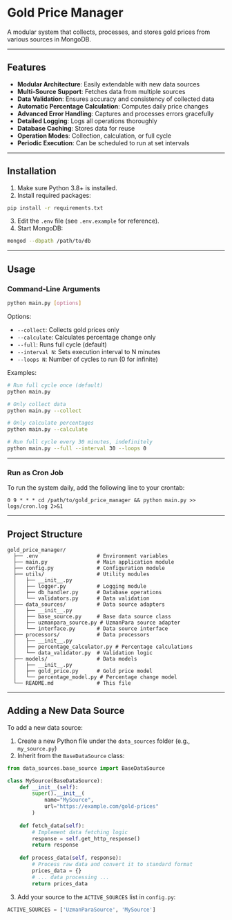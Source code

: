 # Gold Price Manager

A modular system that collects, processes, and stores gold prices from various sources in MongoDB.

---

## Features

- **Modular Architecture**: Easily extendable with new data sources  
- **Multi-Source Support**: Fetches data from multiple sources  
- **Data Validation**: Ensures accuracy and consistency of collected data  
- **Automatic Percentage Calculation**: Computes daily price changes  
- **Advanced Error Handling**: Captures and processes errors gracefully  
- **Detailed Logging**: Logs all operations thoroughly  
- **Database Caching**: Stores data for reuse  
- **Operation Modes**: Collection, calculation, or full cycle  
- **Periodic Execution**: Can be scheduled to run at set intervals  

---

## Installation

1. Make sure Python 3.8+ is installed.
2. Install required packages:

```bash
pip install -r requirements.txt
```

3. Edit the `.env` file (see `.env.example` for reference).
4. Start MongoDB:

```bash
mongod --dbpath /path/to/db
```

---

## Usage

### Command-Line Arguments

```bash
python main.py [options]
```

Options:
- `--collect`: Collects gold prices only
- `--calculate`: Calculates percentage change only
- `--full`: Runs full cycle (default)
- `--interval N`: Sets execution interval to N minutes
- `--loops N`: Number of cycles to run (0 for infinite)

Examples:

```bash
# Run full cycle once (default)
python main.py

# Only collect data
python main.py --collect

# Only calculate percentages
python main.py --calculate

# Run full cycle every 30 minutes, indefinitely
python main.py --full --interval 30 --loops 0
```

---

### Run as Cron Job

To run the system daily, add the following line to your crontab:

```
0 9 * * * cd /path/to/gold_price_manager && python main.py >> logs/cron.log 2>&1
```

---

## Project Structure

```
gold_price_manager/
  ├── .env                   # Environment variables
  ├── main.py                # Main application module
  ├── config.py              # Configuration module
  ├── utils/                 # Utility modules
  │   ├── __init__.py
  │   ├── logger.py          # Logging module
  │   ├── db_handler.py      # Database operations
  │   └── validators.py      # Data validation
  ├── data_sources/          # Data source adapters
  │   ├── __init__.py
  │   ├── base_source.py     # Base data source class
  │   ├── uzmanpara_source.py # UzmanPara source adapter
  │   └── interface.py       # Data source interface
  ├── processors/            # Data processors
  │   ├── __init__.py
  │   ├── percentage_calculator.py # Percentage calculations
  │   └── data_validator.py  # Validation logic
  ├── models/                # Data models
  │   ├── __init__.py
  │   ├── gold_price.py      # Gold price model
  │   └── percentage_model.py # Percentage change model
  └── README.md              # This file
```

---

## Adding a New Data Source

To add a new data source:

1. Create a new Python file under the `data_sources` folder (e.g., `my_source.py`)
2. Inherit from the `BaseDataSource` class:

```python
from data_sources.base_source import BaseDataSource

class MySource(BaseDataSource):
    def __init__(self):
        super().__init__(
            name="MySource",
            url="https://example.com/gold-prices"
        )
    
    def fetch_data(self):
        # Implement data fetching logic
        response = self.get_http_response()
        return response
    
    def process_data(self, response):
        # Process raw data and convert it to standard format
        prices_data = {}
        # ... data processing ...
        return prices_data
```

3. Add your source to the `ACTIVE_SOURCES` list in `config.py`:

```python
ACTIVE_SOURCES = ['UzmanParaSource', 'MySource']
```